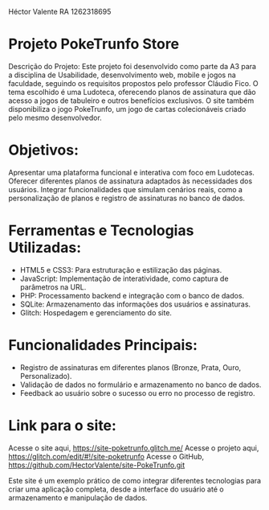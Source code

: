 Héctor Valente
RA 1262318695

# Projeto PokeTrunfo Store

Descrição do Projeto:
Este projeto foi desenvolvido como parte da A3 para a disciplina de Usabilidade, desenvolvimento web, mobile e jogos na faculdade, seguindo os requisitos propostos pelo professor Cláudio Fico.
O tema escolhido é uma Ludoteca, oferecendo planos de assinatura que dão acesso a jogos de tabuleiro e outros benefícios exclusivos. O site também disponibiliza o jogo PokeTrunfo, um jogo de cartas colecionáveis criado pelo mesmo desenvolvedor.

# Objetivos:

Apresentar uma plataforma funcional e interativa com foco em Ludotecas.
Oferecer diferentes planos de assinatura adaptados às necessidades dos usuários.
Integrar funcionalidades que simulam cenários reais, como a personalização de planos e registro de assinaturas no banco de dados.

# Ferramentas e Tecnologias Utilizadas:

- HTML5 e CSS3: Para estruturação e estilização das páginas.
- JavaScript: Implementação de interatividade, como captura de parâmetros na URL.
- PHP: Processamento backend e integração com o banco de dados.
- SQLite: Armazenamento das informações dos usuários e assinaturas.
- Glitch: Hospedagem e gerenciamento do site.

# Funcionalidades Principais:

- Registro de assinaturas em diferentes planos (Bronze, Prata, Ouro, Personalizado).
- Validação de dados no formulário e armazenamento no banco de dados.
- Feedback ao usuário sobre o sucesso ou erro no processo de registro.

# Link para o site:

Acesse o site aqui, https://site-poketrunfo.glitch.me/
Acesse o projeto aqui, https://glitch.com/edit/#!/site-poketrunfo
Acesse o GitHub, https://github.com/HectorValente/site-PokeTrunfo.git

Este site é um exemplo prático de como integrar diferentes tecnologias para criar uma aplicação completa, desde a interface do usuário até o armazenamento e manipulação de dados.
